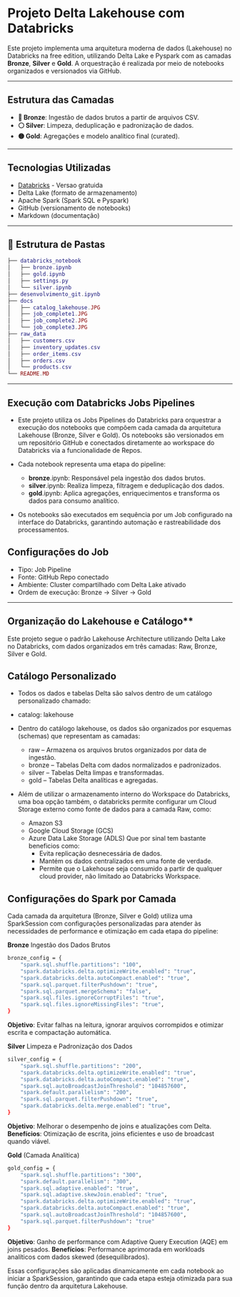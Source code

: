 # Projeto Delta Lakehouse com Databricks

Este projeto implementa uma arquitetura moderna de dados (Lakehouse) no Databricks na free edition, utilizando Delta Lake e Pyspark com as camadas **Bronze**, **Silver** e **Gold**. A orquestração é realizada por meio de notebooks organizados e versionados via GitHub.

---

## Estrutura das Camadas

- **🔹 Bronze**: Ingestão de dados brutos a partir de arquivos CSV.
- **⚪ Silver**: Limpeza, deduplicação e padronização de dados.
- **🟡 Gold**: Agregações e modelo analítico final (curated).

---

## Tecnologias Utilizadas

- [Databricks](https://databricks.com/) - Versao gratuida
- Delta Lake (formato de armazenamento)
- Apache Spark (Spark SQL e Pyspark)
- GitHub (versionamento de notebooks)
- Markdown (documentação)

---

## 📂 Estrutura de Pastas
```lua
├── databricks_notebook
│   ├── bronze.ipynb
│   ├── gold.ipynb
│   ├── settings.py
│   └── silver.ipynb
├── desenvolvimento_git.ipynb
├── docs
│   ├── catalog_lakehouse.JPG
│   ├── job_complete1.JPG
│   ├── job_complete2.JPG
│   └── job_complete3.JPG
├── raw_data
│   ├── customers.csv
│   ├── inventory_updates.csv
│   ├── order_items.csv
│   ├── orders.csv
│   └── products.csv
└── README.MD
```

---

## Execução com Databricks Jobs Pipelines
  - Este projeto utiliza os Jobs Pipelines do Databricks para orquestrar a execução dos notebooks que compõem cada camada da arquitetura Lakehouse (Bronze, Silver e Gold). Os notebooks são versionados em um repositório GitHub e conectados diretamente ao workspace do Databricks via a funcionalidade de Repos.
  - Cada notebook representa uma etapa do pipeline:
    - **bronze**.ipynb: Responsável pela ingestão dos dados brutos.
    - **silver**.ipynb: Realiza limpeza, filtragem e deduplicação dos dados.
    - **gold**.ipynb: Aplica agregações, enriquecimentos e transforma os dados para consumo analítico.

  - Os notebooks são executados em sequência por um Job configurado na interface do Databricks, garantindo automação e rastreabilidade dos processamentos.

## Configurações do Job
  - Tipo: Job Pipeline
  - Fonte: GitHub Repo conectado
  - Ambiente: Cluster compartilhado com Delta Lake ativado
  - Ordem de execução: Bronze → Silver → Gold

---

## Organização do Lakehouse e Catálogo**
Este projeto segue o padrão Lakehouse Architecture utilizando Delta Lake no Databricks, com dados organizados em três camadas: Raw, Bronze, Silver e Gold.

## Catálogo Personalizado
  - Todos os dados e tabelas Delta são salvos dentro de um catálogo personalizado chamado:
  - catalog: lakehouse
  - Dentro do catálogo lakehouse, os dados são organizados por esquemas (schemas) que representam as camadas:
    - raw – Armazena os arquivos brutos organizados por data de ingestão.
    - bronze – Tabelas Delta com dados normalizados e padronizados.
    - silver – Tabelas Delta limpas e transformadas.
    - gold – Tabelas Delta analíticas e agregadas.

  - Além de utilizar o armazenamento interno do Workspace do Databricks, uma boa opção também, o databricks permite configurar um Cloud Storage externo como fonte de dados para a camada Raw, como:
    - Amazon S3
    - Google Cloud Storage (GCS)
    - Azure Data Lake Storage (ADLS)
    Que por sinal tem bastante beneficios como:
      - Evita replicação desnecessária de dados.
      - Mantém os dados centralizados em uma fonte de verdade.
      - Permite que o Lakehouse seja consumido a partir de qualquer cloud provider, não limitado ao Databricks Workspace.


## Configurações do Spark por Camada

Cada camada da arquitetura (Bronze, Silver e Gold) utiliza uma SparkSession com configurações personalizadas para atender às necessidades de performance e otimização em cada etapa do pipeline:

**Bronze** Ingestão dos Dados Brutos
```bash
bronze_config = {
    "spark.sql.shuffle.partitions": "100",
    "spark.databricks.delta.optimizeWrite.enabled": "true",
    "spark.databricks.delta.autoCompact.enabled": "true",
    "spark.sql.parquet.filterPushdown": "true",
    "spark.sql.parquet.mergeSchema": "false",
    "spark.sql.files.ignoreCorruptFiles": "true",
    "spark.sql.files.ignoreMissingFiles": "true",
}
```
**Objetivo**: Evitar falhas na leitura, ignorar arquivos corrompidos e otimizar escrita e compactação automática.

**Silver** Limpeza e Padronização dos Dados
```bash
silver_config = {
    "spark.sql.shuffle.partitions": "200",
    "spark.databricks.delta.optimizeWrite.enabled": "true",
    "spark.databricks.delta.autoCompact.enabled": "true",
    "spark.sql.autoBroadcastJoinThreshold": "104857600",
    "spark.default.parallelism": "200",
    "spark.sql.parquet.filterPushdown": "true",
    "spark.databricks.delta.merge.enabled": "true",
}
```
**Objetivo**: Melhorar o desempenho de joins e atualizações com Delta.
**Benefícios**: Otimização de escrita, joins eficientes e uso de broadcast quando viável.

**Gold** (Camada Analítica)

```bash
gold_config = {
    "spark.sql.shuffle.partitions": "300",
    "spark.default.parallelism": "300",
    "spark.sql.adaptive.enabled": "true",
    "spark.sql.adaptive.skewJoin.enabled": "true",
    "spark.databricks.delta.optimizeWrite.enabled": "true",
    "spark.databricks.delta.autoCompact.enabled": "true",
    "spark.sql.autoBroadcastJoinThreshold": "104857600",
    "spark.sql.parquet.filterPushdown": "true"
}
```
**Objetivo**: Ganho de performance com Adaptive Query Execution (AQE) em joins pesados.
**Benefícios**: Performance aprimorada em workloads analíticos com dados skewed (desequilibrados).

Essas configurações são aplicadas dinamicamente em cada notebook ao iniciar a SparkSession, garantindo que cada etapa esteja otimizada para sua função dentro da arquitetura Lakehouse.

